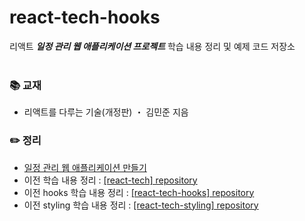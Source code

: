 # react-tech-hooks
리액트 ***일정 관리 웹 애플리케이션 프로젝트*** 학습 내용 정리 및 예제 코드 저장소
<br>
<br>

### 📚 교재
- 리액트를 다루는 기술(개정판) ・ 김민준 지음
  <br>

### ✏️ 정리
- [일정 관리 웹 애플리케이션 만들기](https://ssena.notion.site/10-ebf1ae2bcc0d4c2aa92bdc95ed635567)<br>
- 이전 학습 내용 정리 : [[react-tech] repository](https://github.com/LimSeNa/react-tech)<br>
- 이전 hooks 학습 내용 정리 : [[react-tech-hooks] repository](https://ssena.notion.site/08-Hooks-7dea836c36a04b1096f0e36afb5fe454)<br>
- 이전 styling 학습 내용 정리 : [[react-tech-styling] repository](https://github.com/LimSeNa/react-tech-styling)<br>